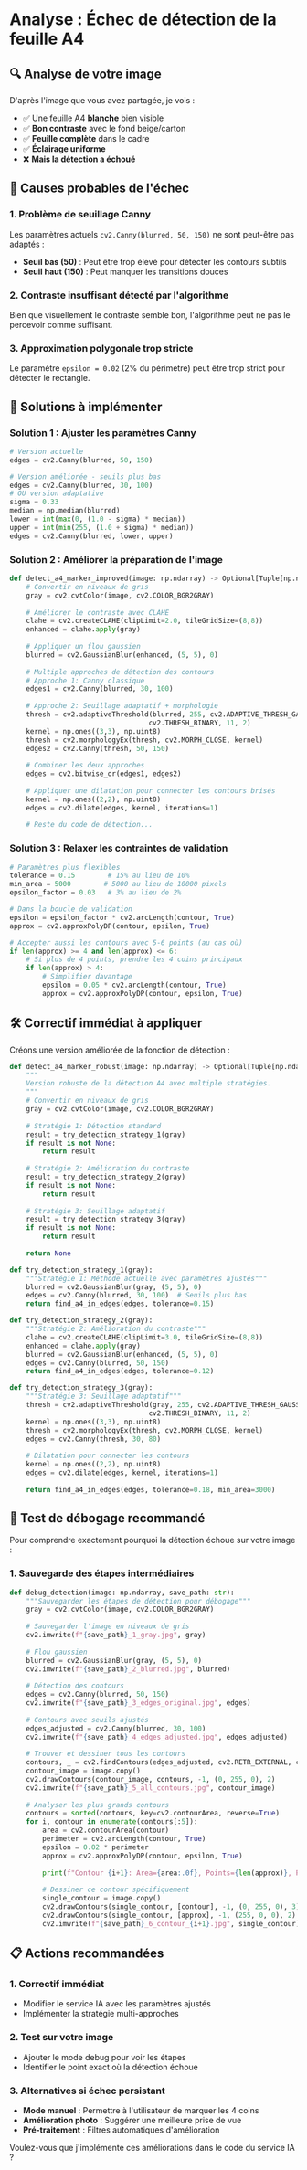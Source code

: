 # Analyse : Échec de détection de la feuille A4

## 🔍 **Analyse de votre image**

D'après l'image que vous avez partagée, je vois :
- ✅ Une feuille A4 **blanche** bien visible
- ✅ **Bon contraste** avec le fond beige/carton
- ✅ **Feuille complète** dans le cadre
- ✅ **Éclairage uniforme**
- ❌ **Mais la détection a échoué**

## 🚨 **Causes probables de l'échec**

### 1. **Problème de seuillage Canny**
Les paramètres actuels `cv2.Canny(blurred, 50, 150)` ne sont peut-être pas adaptés :
- **Seuil bas (50)** : Peut être trop élevé pour détecter les contours subtils
- **Seuil haut (150)** : Peut manquer les transitions douces

### 2. **Contraste insuffisant détecté par l'algorithme**
Bien que visuellement le contraste semble bon, l'algorithme peut ne pas le percevoir comme suffisant.

### 3. **Approximation polygonale trop stricte**
Le paramètre `epsilon = 0.02` (2% du périmètre) peut être trop strict pour détecter le rectangle.

## 🔧 **Solutions à implémenter**

### Solution 1 : Ajuster les paramètres Canny

```python
# Version actuelle
edges = cv2.Canny(blurred, 50, 150)

# Version améliorée - seuils plus bas
edges = cv2.Canny(blurred, 30, 100)
# OU version adaptative
sigma = 0.33
median = np.median(blurred)
lower = int(max(0, (1.0 - sigma) * median))
upper = int(min(255, (1.0 + sigma) * median))
edges = cv2.Canny(blurred, lower, upper)
```

### Solution 2 : Améliorer la préparation de l'image

```python
def detect_a4_marker_improved(image: np.ndarray) -> Optional[Tuple[np.ndarray, float]]:
    # Convertir en niveaux de gris
    gray = cv2.cvtColor(image, cv2.COLOR_BGR2GRAY)
    
    # Améliorer le contraste avec CLAHE
    clahe = cv2.createCLAHE(clipLimit=2.0, tileGridSize=(8,8))
    enhanced = clahe.apply(gray)
    
    # Appliquer un flou gaussien
    blurred = cv2.GaussianBlur(enhanced, (5, 5), 0)
    
    # Multiple approches de détection des contours
    # Approche 1: Canny classique
    edges1 = cv2.Canny(blurred, 30, 100)
    
    # Approche 2: Seuillage adaptatif + morphologie
    thresh = cv2.adaptiveThreshold(blurred, 255, cv2.ADAPTIVE_THRESH_GAUSSIAN_C, 
                                  cv2.THRESH_BINARY, 11, 2)
    kernel = np.ones((3,3), np.uint8)
    thresh = cv2.morphologyEx(thresh, cv2.MORPH_CLOSE, kernel)
    edges2 = cv2.Canny(thresh, 50, 150)
    
    # Combiner les deux approches
    edges = cv2.bitwise_or(edges1, edges2)
    
    # Appliquer une dilatation pour connecter les contours brisés
    kernel = np.ones((2,2), np.uint8)
    edges = cv2.dilate(edges, kernel, iterations=1)
    
    # Reste du code de détection...
```

### Solution 3 : Relaxer les contraintes de validation

```python
# Paramètres plus flexibles
tolerance = 0.15        # 15% au lieu de 10%
min_area = 5000        # 5000 au lieu de 10000 pixels
epsilon_factor = 0.03   # 3% au lieu de 2%

# Dans la boucle de validation
epsilon = epsilon_factor * cv2.arcLength(contour, True)
approx = cv2.approxPolyDP(contour, epsilon, True)

# Accepter aussi les contours avec 5-6 points (au cas où)
if len(approx) >= 4 and len(approx) <= 6:
    # Si plus de 4 points, prendre les 4 coins principaux
    if len(approx) > 4:
        # Simplifier davantage
        epsilon = 0.05 * cv2.arcLength(contour, True)
        approx = cv2.approxPolyDP(contour, epsilon, True)
```

## 🛠️ **Correctif immédiat à appliquer**

Créons une version améliorée de la fonction de détection :

```python
def detect_a4_marker_robust(image: np.ndarray) -> Optional[Tuple[np.ndarray, float]]:
    """
    Version robuste de la détection A4 avec multiple stratégies.
    """
    # Convertir en niveaux de gris
    gray = cv2.cvtColor(image, cv2.COLOR_BGR2GRAY)
    
    # Stratégie 1: Détection standard
    result = try_detection_strategy_1(gray)
    if result is not None:
        return result
    
    # Stratégie 2: Amélioration du contraste
    result = try_detection_strategy_2(gray)
    if result is not None:
        return result
    
    # Stratégie 3: Seuillage adaptatif
    result = try_detection_strategy_3(gray)
    if result is not None:
        return result
    
    return None

def try_detection_strategy_1(gray):
    """Stratégie 1: Méthode actuelle avec paramètres ajustés"""
    blurred = cv2.GaussianBlur(gray, (5, 5), 0)
    edges = cv2.Canny(blurred, 30, 100)  # Seuils plus bas
    return find_a4_in_edges(edges, tolerance=0.15)

def try_detection_strategy_2(gray):
    """Stratégie 2: Amélioration du contraste"""
    clahe = cv2.createCLAHE(clipLimit=3.0, tileGridSize=(8,8))
    enhanced = clahe.apply(gray)
    blurred = cv2.GaussianBlur(enhanced, (5, 5), 0)
    edges = cv2.Canny(blurred, 50, 150)
    return find_a4_in_edges(edges, tolerance=0.12)

def try_detection_strategy_3(gray):
    """Stratégie 3: Seuillage adaptatif"""
    thresh = cv2.adaptiveThreshold(gray, 255, cv2.ADAPTIVE_THRESH_GAUSSIAN_C, 
                                  cv2.THRESH_BINARY, 11, 2)
    kernel = np.ones((3,3), np.uint8)
    thresh = cv2.morphologyEx(thresh, cv2.MORPH_CLOSE, kernel)
    edges = cv2.Canny(thresh, 30, 80)
    
    # Dilatation pour connecter les contours
    kernel = np.ones((2,2), np.uint8)
    edges = cv2.dilate(edges, kernel, iterations=1)
    
    return find_a4_in_edges(edges, tolerance=0.18, min_area=3000)
```

## 🎯 **Test de débogage recommandé**

Pour comprendre exactement pourquoi la détection échoue sur votre image :

### 1. **Sauvegarde des étapes intermédiaires**

```python
def debug_detection(image: np.ndarray, save_path: str):
    """Sauvegarder les étapes de détection pour débogage"""
    gray = cv2.cvtColor(image, cv2.COLOR_BGR2GRAY)
    
    # Sauvegarder l'image en niveaux de gris
    cv2.imwrite(f"{save_path}_1_gray.jpg", gray)
    
    # Flou gaussien
    blurred = cv2.GaussianBlur(gray, (5, 5), 0)
    cv2.imwrite(f"{save_path}_2_blurred.jpg", blurred)
    
    # Détection des contours
    edges = cv2.Canny(blurred, 50, 150)
    cv2.imwrite(f"{save_path}_3_edges_original.jpg", edges)
    
    # Contours avec seuils ajustés
    edges_adjusted = cv2.Canny(blurred, 30, 100)
    cv2.imwrite(f"{save_path}_4_edges_adjusted.jpg", edges_adjusted)
    
    # Trouver et dessiner tous les contours
    contours, _ = cv2.findContours(edges_adjusted, cv2.RETR_EXTERNAL, cv2.CHAIN_APPROX_SIMPLE)
    contour_image = image.copy()
    cv2.drawContours(contour_image, contours, -1, (0, 255, 0), 2)
    cv2.imwrite(f"{save_path}_5_all_contours.jpg", contour_image)
    
    # Analyser les plus grands contours
    contours = sorted(contours, key=cv2.contourArea, reverse=True)
    for i, contour in enumerate(contours[:5]):
        area = cv2.contourArea(contour)
        perimeter = cv2.arcLength(contour, True)
        epsilon = 0.02 * perimeter
        approx = cv2.approxPolyDP(contour, epsilon, True)
        
        print(f"Contour {i+1}: Area={area:.0f}, Points={len(approx)}, Perimeter={perimeter:.0f}")
        
        # Dessiner ce contour spécifiquement
        single_contour = image.copy()
        cv2.drawContours(single_contour, [contour], -1, (0, 255, 0), 3)
        cv2.drawContours(single_contour, [approx], -1, (255, 0, 0), 2)
        cv2.imwrite(f"{save_path}_6_contour_{i+1}.jpg", single_contour)
```

## 📋 **Actions recommandées**

### 1. **Correctif immédiat**
- Modifier le service IA avec les paramètres ajustés
- Implémenter la stratégie multi-approches

### 2. **Test sur votre image**
- Ajouter le mode debug pour voir les étapes
- Identifier le point exact où la détection échoue

### 3. **Alternatives si échec persistant**
- **Mode manuel** : Permettre à l'utilisateur de marquer les 4 coins
- **Amélioration photo** : Suggérer une meilleure prise de vue
- **Pré-traitement** : Filtres automatiques d'amélioration

Voulez-vous que j'implémente ces améliorations dans le code du service IA ?
